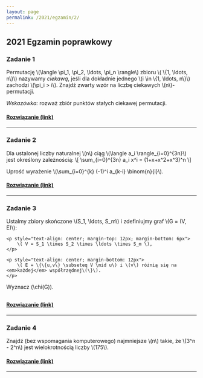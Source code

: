 ```yaml
---
layout: page
permalink: /2021/egzamin/2/
---
```


## 2021 Egzamin poprawkowy

### Zadanie 1

Permutację \\(\langle \pi_1, \pi_2, \ldots, \pi_n \rangle\\) zbioru \\( \\{1, \ldots, n\\}\\) nazywamy <em>ciekawą</em>,
jeśli dla dokładnie jednego \\(i \in \\{1, \ldots, n\\}\\)
zachodzi \\(\pi_i > i\\). Znajdź zwarty wzór na liczbę ciekawych \\(n\\)-permutacji.

<em>Wskazówka: </em>rozważ zbiór punktów stałych ciekawej permutacji.

<div>
  <h4 class="collapsible"><a href="/downloads/2021_egzamin2_1.pdf">Rozwiązanie (link)</a></h4>
</div>

---

### Zadanie 2

Dla ustalonej liczby naturalnej \\(n\\) ciąg \\(\langle a_i \rangle_{i=0}^{3n}\\)
jest określony zależnością:
\\[
    \sum_{i=0}^{3n} a_i x^i = (1+x+x^2+x^3)^n
\\]

Uprość wyrażenie \\(\sum_{i=0}^{k} (-1)^i a_{k-i} \binom{n}{i}\\).

<div>
  <h4 class="collapsible"><a href="/downloads/2021_egzamin2_2.pdf">Rozwiązanie (link)</a></h4>
</div>

---

### Zadanie 3

<div style="margin-bottom: 30px">
Ustalmy zbiory skończone \(S_1, \ldots, S_m\) i zdefiniujmy graf \(G = (V, E)\):

    <p style="text-align: center; margin-top: 12px; margin-bottom: 6px">
        \( V = S_1 \times S_2 \times \ldots \times S_m \),
    </p>

    <p style="text-align: center; margin-bottom: 12px">
        \( E = \{\{u,v\} \subseteq V \mid u\) i \(v\) różnią się na <em>każdej</em> współrzędnej\(\}\).
    </p>

Wyznacz \(\chi(G)\).
</div>


<div>
  <h4 class="collapsible"><a href="/downloads/2021_egzamin2_3.pdf">Rozwiązanie (link)</a></h4>
</div>

---

### Zadanie 4

<div>
Znajdź (bez wspomagania komputerowego) najmniejsze \(n\) takie, że \(3^n - 2^n\)
jest wielokrotnością liczby \(175\).
</div>

<div>
  <h4 class="collapsible"><a href="/downloads/2021_egzamin2_4.pdf">Rozwiązanie (link)</a></h4>
</div>

---